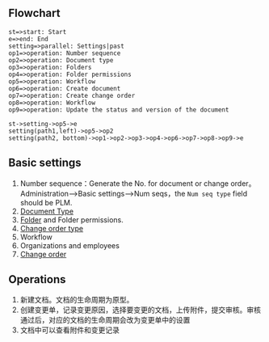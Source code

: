 ## Flowchart

```flowchart
st=>start: Start
e=>end: End
setting=>parallel: Settings|past
op1=>operation: Number sequence
op2=>operation: Document type
op3=>operation: Folders
op4=>operation: Folder permissions
op5=>operation: Workflow
op6=>operation: Create document
op7=>operation: Create change order
op8=>operation: Workflow
op9=>operation: Update the status and version of the document

st->setting->op5->e
setting(path1,left)->op5->op2
setting(path2, bottom)->op1->op2->op3->op4->op6->op7->op8->op9->e
```

## Basic settings

1. Number sequence：Generate the No. for document or change order。Administration-->Basic settings-->Num seqs，the `Num seq type` field should be PLM.
2. [Document Type](DocumentType.md)   
3. [Folder](Folder.md) and  Folder permissions.
5. [Change order type](ChangeOrderType.md)
6. Workflow
7. Organizations and employees
8. [Change order](ChangeOrder.md)

## Operations

1. 新建文档。文档的生命周期为原型。
2. 创建变更单，记录变更原因，选择要变更的文档，上传附件，提交审核。审核通过后，对应的文档的生命周期会改为变更单中的设置
3. 文档中可以查看附件和变更记录
